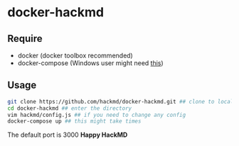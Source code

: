 docker-hackmd
===

## Require
* docker (docker toolbox recommended)
* docker-compose (Windows user might need [this](http://stackoverflow.com/questions/29289785/how-to-install-docker-compose-on-windows))


## Usage
```bash
git clone https://github.com/hackmd/docker-hackmd.git ## clone to local
cd docker-hackmd ## enter the directory
vim hackmd/config.js ## if you need to change any config
docker-compose up ## this might take times
```

The default port is 3000
**Happy HackMD**
